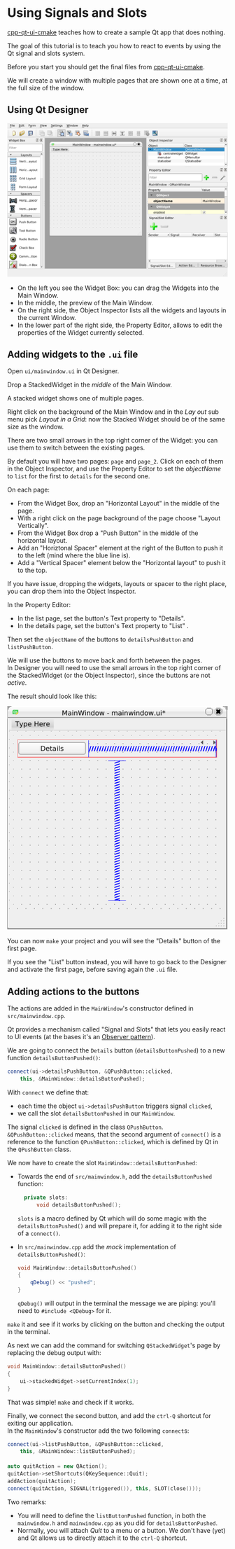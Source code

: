 # Using Signals and Slots

[cpp-qt-ui-cmake](https://github.com/aoloe/cpp-qt-ui-cmake) teaches how to create a sample Qt app that does nothing.

The goal of this tutorial is to teach you how to react to events by using the Qt signal and slots system.

Before you start you should get the final files from [cpp-qt-ui-cmake](https://github.com/aoloe/cpp-qt-ui-cmake).

We will create a window with multiple pages that are shown one at a time, at the full size of the window.

## Using Qt Designer

![](assets/qt-desginer.png)

- On the left you see the Widget Box: you can drag the Widgets into the Main Window.
- In the middle, the preview of the Main Window.
- On the right side, the Object Inspector lists all the widgets and layouts in the current Window.
- In the lower part of the right side, the Property Editor, allows to edit the properties of the Widget currently selected.

## Adding widgets to the `.ui` file

Open `ui/mainwindow.ui` in Qt Designer.

Drop a StackedWidget in the _middle_ of the Main Window.

A stacked widget shows one of multiple pages.

Right click on the background of the Main Window and in the _Lay out_ sub menu pick _Layout in a Grid_: now the Stacked Widget should be of the same size as the window.

There are two small arrows in the top right corner of the Widget: you can use them to switch between the existing pages.

By default you will have two pages: `page` and `page_2`. Click on each of them in the Object Inspector, and use the Property Editor to set the _objectName_ to `list` for the first to `details` for the second one.

On each page:

- From the Widget Box, drop an "Horizontal Layout" in the middle of the page.
- With a right click on the page background of the page choose "Layout Vertically".
- From the Widget Box drop a "Push Button" in the middle of the horizontal layout.
- Add an "Horiztonal Spacer" element at the right of the Button to push it to the left (mind where the blue line is).
- Add a "Vertical Spacer" element below the "Horizontal layout" to push it to the top.

If you have issue, dropping the widgets, layouts or spacer to the right place, you can drop them into the Object Inspector.

In the Property Editor:

- In the list page, set the button's Text property to "Details".
- In the details page, set the button's Text property to "List" .

Then set the `objectName` of the buttons to `detailsPushButton` and `listPushButton`.

We will use the buttons to move back and forth between the pages.  
In Designer you will need to use the small arrows in the top right corner of the StackedWidget (or the Object Inspector), since the buttons are not _active_.

The result should look like this:

![](assets/qt-designer-page-with-button.png)

You can now `make` your project and you will see the "Details" button of the first page.

If you see the "List" button instead, you will have to go back to the Designer and activate the first page, before saving again the `.ui` file.

## Adding actions to the buttons

The actions are added in the `MainWindow`'s constructor defined in `src/mainwindow.cpp`.

Qt provides a mechanism called "Signal and Slots" that lets you easily react to UI events (at the bases it's an [Observer pattern](https://en.wikipedia.org/wiki/Observer_pattern)).

We are going to connect the `Details` button (`detailsButtonPushed`) to a new function `detailsButtonPushed()`:

```cpp
connect(ui->detailsPushButton, &QPushButton::clicked,
    this, &MainWindow::detailsButtonPushed);
```

With `connect` we define that:

- each time the object `ui->detailsPushButton` triggers signal `clicked`,
- we call the slot `detailsButtonPushed` in our `MainWindow`.

The signal `clicked` is defined in the class `QPushButton`. `&QPushButton::clicked` means, that the second argument of `connect()` is a reference to the function `QPushButton::clicked`, which is defined by Qt in the `QPushButton` class.

We now have to create the slot `MainWindow::detailsButtonPushed`:

- Towards the end of `src/mainwindow.h`, add the `detailsButtonPushed` function: 

  ```cpp
    private slots:
        void detailsButtonPushed();
  ```

  `slots` is a macro defined by Qt which will do some magic with the `detailsButtonPushed()` and will prepare it, for adding it to the right side of a `connect()`.
- In `src/mainwindow.cpp` add the _mock_ implementation of `detailsButtonPushed()`:

  ```cpp
  void MainWindow::detailsButtonPushed()
  {
      qDebug() << "pushed";
  }
  ```

  `qDebug()` will output in the terminal the message we are piping: you'll need to `#include <QDebug>` for it.

`make` it and see if it works by clicking on the button and checking the output in the terminal.

As next we can add the command for switching `QStackedWidget`'s page by replacing the debug output with:

```cpp
void MainWindow::detailsButtonPushed()
{
    ui->stackedWidget->setCurrentIndex(1);
}
```

That was simple! `make` and check if it works.

Finally, we connect the second button,  and add the `ctrl-Q` shortcut for exiting our application.  
In the `MainWindow`'s constructor add the two following `connect`s:

```cpp
connect(ui->listPushButton, &QPushButton::clicked,
    this, &MainWindow::listButtonPushed);

auto quitAction = new QAction();
quitAction->setShortcuts(QKeySequence::Quit);
addAction(quitAction);
connect(quitAction, SIGNAL(triggered()), this, SLOT(close()));
```

Two remarks:

- You will need to define the `listButtonPushed` function, in both the `mainwindow.h` and `mainwindow.cpp` as you did for `detailsButtonPushed`.
- Normally, you will attach _Quit_ to a menu or a button. We don't have (yet) and Qt allows us to directly attach it to the `ctrl-Q` shortcut.
